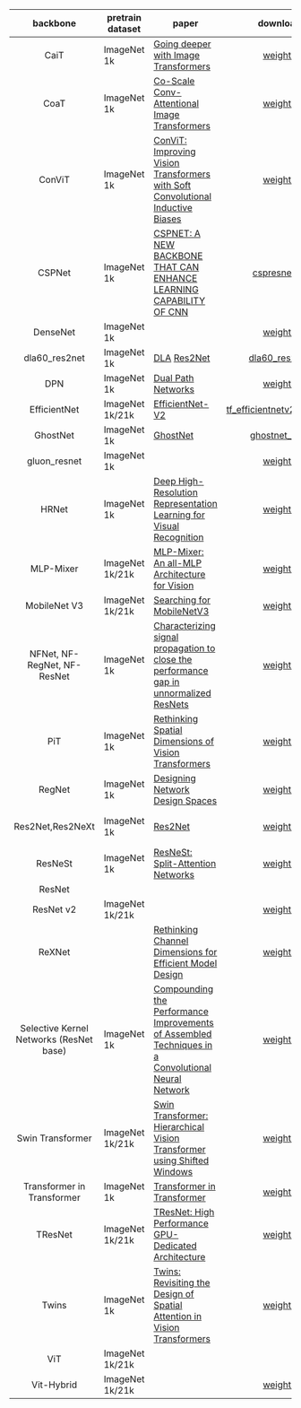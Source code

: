 |backbone|pretrain dataset| paper | download ||
|:---:|---|---|:---:|---|
|CaiT|ImageNet 1k| [Going deeper with Image Transformers](https://arxiv.org/pdf/2103.17239.pdf) |[weights](https://github.com/facebookresearch/deit)||
|CoaT|ImageNet 1k|[Co-Scale Conv-Attentional Image Transformers](https://arxiv.org/pdf/2104.06399.pdf)|[weights](https://github.com/rwightman/pytorch-image-models/blob/master/timm/models/coat.py)||
|ConViT|ImageNet 1k|[ConViT: Improving Vision Transformers with Soft Convolutional Inductive Biases](https://arxiv.org/pdf/2103.10697.pdf)|[weights](https://github.com/rwightman/pytorch-image-models/blob/master/timm/models/convit.py#L51)||
|CSPNet|ImageNet 1k|[CSPNET: A NEW BACKBONE THAT CAN ENHANCE LEARNING CAPABILITY OF CNN](https://arxiv.org/pdf/1911.11929.pdf)|[cspresnet50](https://github.com/rwightman/pytorch-image-models/blob/master/timm/models/cspnet.py#L40)||
|DenseNet|ImageNet 1k||[weights](https://github.com/rwightman/pytorch-image-models/blob/master/timm/models/densenet.py#L32)||
|dla60_res2net|ImageNet 1k|[DLA](https://arxiv.org/pdf/1707.06484.pdf) [Res2Net](https://arxiv.org/pdf/1904.01169.pdf) |[dla60_res2net](https://github.com/rwightman/pytorch-image-models/blob/master/timm/models/dla.py#L44)||
|DPN|ImageNet 1k|[Dual Path Networks](https://arxiv.org/pdf/1707.01629.pdf)|[weights](https://github.com/rwightman/pytorch-image-models/blob/master/timm/models/dpn.py#L35)||
|EfficientNet|ImageNet 1k/21k|[EfficientNet-V2](https://arxiv.org/abs/2104.00298)|[tf_efficientnetv2_s_in21k](https://github.com/rwightman/pytorch-image-models/blob/master/timm/models/efficientnet.py#L350)||
|GhostNet|ImageNet 1k|[GhostNet](https://arxiv.org/pdf/1911.11907.pdf)|[ghostnet_100](https://github.com/rwightman/pytorch-image-models/blob/master/timm/models/ghostnet.py#L38)|CVPR 2020|
|gluon_resnet|ImageNet 1k||[weights](https://github.com/rwightman/pytorch-image-models/blob/master/timm/models/gluon_resnet.py#L25)||
|HRNet|ImageNet 1k|[Deep High-Resolution Representation Learning for Visual Recognition](https://arxiv.org/pdf/1908.07919.pdf)|[weights](https://github.com/HRNet/HRNet-Image-Classification)|TPAMI|
|MLP-Mixer|ImageNet 1k/21k|[MLP-Mixer: An all-MLP Architecture for Vision](https://arxiv.org/pdf/2105.01601.pdf)|[weights](https://github.com/rwightman/pytorch-image-models/blob/master/timm/models/mlp_mixer.py#L64)||
|MobileNet V3|ImageNet 1k/21k|[Searching for MobileNetV3](https://arxiv.org/pdf/1905.02244.pdf)|[weights](https://github.com/rwightman/pytorch-image-models/blob/master/timm/models/mobilenetv3.py#L39)|ICCV 2019|
|NFNet, NF-RegNet, NF-ResNet|ImageNet 1k|[Characterizing signal propagation to close the performance gap in unnormalized ResNets](https://arxiv.org/pdf/2101.08692.pdf)|[weights](https://github.com/rwightman/pytorch-image-models/blob/master/timm/models/nfnet.py#L46)|ICLR 2021|
|PiT|ImageNet 1k|[Rethinking Spatial Dimensions of Vision Transformers](https://arxiv.org/pdf/2103.16302.pdf)|[weights](https://github.com/rwightman/pytorch-image-models/blob/master/timm/models/pit.py#L41)||
|RegNet|ImageNet 1k|[Designing Network Design Spaces](https://arxiv.org/pdf/2003.13678.pdf)|[weights](https://github.com/rwightman/pytorch-image-models/blob/master/timm/models/regnet.py#L70)|CVPR 2020|
|Res2Net,Res2NeXt|ImageNet 1k|[Res2Net](https://arxiv.org/pdf/1904.01169.pdf)|[weights](https://github.com/rwightman/pytorch-image-models/blob/master/timm/models/res2net.py#L29)|IEEE TPAMI 2021|
|ResNeSt|ImageNet 1k|[ResNeSt: Split-Attention Networks](https://arxiv.org/pdf/2004.08955v2.pdf)|[weights](https://github.com/rwightman/pytorch-image-models/blob/master/timm/models/resnest.py#L29)||
|ResNet|||||
|ResNet v2|ImageNet 1k/21k||[weights](https://github.com/rwightman/pytorch-image-models/blob/master/timm/models/resnetv2.py#L70)||
|ReXNet||[Rethinking Channel Dimensions for Efficient Model Design](https://arxiv.org/pdf/2007.00992.pdf)|[weights](https://github.com/rwightman/pytorch-image-models/blob/master/timm/models/rexnet.py#L32)| CVPR 2021|
|Selective Kernel Networks (ResNet base)|ImageNet 1k|[Compounding the Performance Improvements of Assembled Techniques in a Convolutional Neural Network](https://arxiv.org/pdf/2001.06268.pdf)|[weights](https://github.com/rwightman/pytorch-image-models/blob/master/timm/models/sknet.py#L33)||
|Swin Transformer|ImageNet 1k/21k|[Swin Transformer: Hierarchical Vision Transformer using Shifted Windows](https://arxiv.org/pdf/2103.14030.pdf)|[weights](https://github.com/rwightman/pytorch-image-models/blob/master/timm/models/swin_transformer.py#L43)||
|Transformer in Transformer|ImageNet 1k|[Transformer in Transformer](https://arxiv.org/pdf/2103.00112.pdf)|[weights](https://github.com/rwightman/pytorch-image-models/blob/master/timm/models/tnt.py#L35)||
|TResNet|ImageNet 1k/21k|[TResNet: High Performance GPU-Dedicated Architecture](https://arxiv.org/pdf/2003.13630.pdf)|[weights](https://github.com/rwightman/pytorch-image-models/blob/master/timm/models/tresnet.py#L30)||
|Twins|ImageNet 1k|[Twins: Revisiting the Design of Spatial Attention in Vision Transformers](https://arxiv.org/pdf/2104.13840.pdf)|[weights](https://github.com/rwightman/pytorch-image-models/blob/master/timm/models/twins.py#L41)||
|ViT|ImageNet 1k/21k||||
|Vit-Hybrid|ImageNet 1k/21k||[weights](https://github.com/rwightman/pytorch-image-models/blob/master/timm/models/vision_transformer_hybrid.py#L37)||